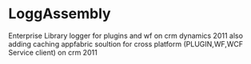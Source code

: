 LoggAssembly
============

Enterprise Library logger for plugins and wf on crm dynamics 2011
also adding caching appfabric soultion for cross platform (PLUGIN,WF,WCF Service client) on crm 2011

